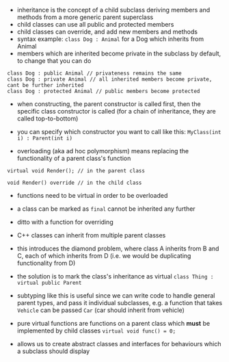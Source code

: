 - inheritance is the concept of a child subclass deriving members and methods from a more generic parent superclass
- child classes can use all public and protected members
- child classes can override, and add new members and methods
- syntax example:
`class Dog : Animal` for a Dog which inherits from Animal
- members which are inherited become private in the subclass by default, to change that you can do
```
class Dog : public Animal // privateness remains the same
class Dog : private Animal // all inherited members become private, cant be further inherited
class Dog : protected Animal // public members become protected
```
- when constructing, the parent constructor is called first, then the specific class constructor is called (for a chain of inheritance, they are called top-to-bottom)
- you can specify which constructor you want to call like this:
`MyClass(int i) : Parent(int i)`


- overloading (aka ad hoc polymorphism) means replacing the functionality of a parent class's function
```
virtual void Render(); // in the parent class

void Render() override // in the child class
```
- functions need to be virtual in order to be overloaded

- a class can be marked as `final` cannot be inherited any further
- ditto with a function for overriding

- C++ classes can inherit from multiple parent classes
- this introduces the diamond problem, where class A inherits from B and C, each of which inherits from D (i.e. we would be duplicating functionality from D)
- the solution is to mark the class's inheritance as virtual `class Thing : virtual public Parent`

- subtyping like this is useful since we can write code to handle general parent types, and pass it individual subclasses, e.g. a function that takes `Vehicle` can be passed `Car` (car should inherit from vehicle)

- pure virtual functions are functions on a parent class which **must** be implemented by child classes `virtual void func() = 0;`
- allows us to create abstract classes and interfaces for behaviours which a subclass should display